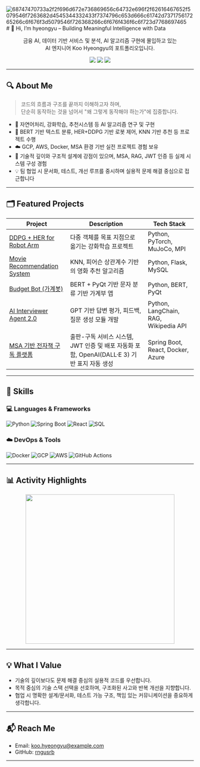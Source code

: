 ![68747470733a2f2f696d672e736869656c64732e696f2f62616467652f5079546f7263682d4545344332433f7374796c653d666c61742d737175617265266c6f676f3d5079546f726368266c6f676f436f6c6f723d7768697465](https://github.com/user-attachments/assets/cd3d6144-e77c-42b9-86eb-26d6f67ab5bc)# 👋 Hi, I’m hyeongyu – Building Meaningful Intelligence with Data

<p align="center">
  금융 AI, 데이터 기반 서비스 및 분석, AI 알고리즘 구현에 몰입하고 있는<br>
  AI 엔지니어 Koo Hyeongyu의 포트폴리오입니다.
</p>

<p align="center">
  <img src="https://img.shields.io/badge/AIVLE SCHOOL-KT-red?style=flat-square" />
  <img src="https://img.shields.io/badge/GPT-Driven-blue?style=flat-square&logo=openai&logoColor=white" />
  <img src="https://img.shields.io/badge/Data Engineering-Python%20%7C%20GCP%20%7C%20SQL-yellowgreen?style=flat-square" />
</p>

---

## 🔍 About Me

> 코드의 흐름과 구조를 끝까지 이해하고자 하며, <br>
> 단순히 동작하는 것을 넘어서 "왜 그렇게 동작해야 하는가"에 집중합니다.

- 🔎 자연어처리, 강화학습, 추천시스템 등 AI 알고리즘 연구 및 구현
- 🧠 BERT 기반 텍스트 분류, HER+DDPG 기반 로봇 제어, KNN 기반 추천 등 프로젝트 수행
- ☁️ GCP, AWS, Docker, MSA 환경 기반 실전 프로젝트 경험 보유
- 📐 기술적 깊이와 구조적 설계에 강점이 있으며, MSA, RAG, JWT 인증 등 실제 시스템 구성 경험
- 💡 팀 협업 시 문서화, 테스트, 개선 루프를 중시하며 실용적 문제 해결 중심으로 접근합니다

---

## 🗂️ Featured Projects

| Project | Description | Tech Stack |
|--------|-------------|------------|
| [DDPG + HER for Robot Arm](https://github.com/rngusrb/DDPG-Hindsight-Experience-Replay-for-Robot) | 다중 객체를 목표 지점으로 옮기는 강화학습 프로젝트 | Python, PyTorch, MuJoCo, MPI |
| [Movie Recommendation System](https://github.com/rngusrb/movie-recommendation-system-knn-Pearson-Correlation) | KNN, 피어슨 상관계수 기반의 영화 추천 알고리즘 | Python, Flask, MySQL |
| [Budget Bot (가계봇)](https://github.com/rngusrb/Budget-Bot-BERT-) | BERT + PyQt 기반 문자 분류 기반 가계부 앱 | Python, BERT, PyQt |
| [AI Interviewer Agent 2.0](https://github.com/rngusrb/ai_interviewer_agnet) | GPT 기반 답변 평가, 피드백, 질문 생성 모듈 개발 | Python, LangChain, RAG, Wikipedia API |
| [MSA 기반 전자책 구독 플랫폼](https://github.com/rngusrb/5th_miniproject) | 출판-구독 서비스 시스템, JWT 인증 및 배포 자동화 포함, OpenAI(DALL·E 3) 기반 표지 자동 생성 | Spring Boot, React, Docker, Azure |

---

## 🧠 Skills

### 💻 Languages & Frameworks  
![Python](https://img.shields.io/badge/Python-3776AB.svg?style=flat&logo=python&logoColor=white)
![Spring Boot](https://img.shields.io/badge/Spring_Boot-6DB33F.svg?style=flat&logo=springboot&logoColor=white)
![React](https://img.shields.io/badge/React-61DAFB.svg?style=flat&logo=react&logoColor=black)
![SQL](https://img.shields.io/badge/SQL-003B57?style=flat&logo=postgresql&logoColor=white)

### ☁️ DevOps & Tools  
![Docker](https://img.shields.io/badge/Docker-2496ED.svg?style=flat&logo=docker&logoColor=white)
![GCP](https://img.shields.io/badge/GCP-4285F4?style=flat&logo=googlecloud&logoColor=white)
![AWS](https://img.shields.io/badge/AWS-232F3E.svg?style=flat&logo=amazonaws&logoColor=white)
![GitHub Actions](https://img.shields.io/badge/GitHub_Actions-2088FF?style=flat&logo=githubactions&logoColor=white)

---

## 📊 Activity Highlights

<p align="center">
  <img src="https://github-readme-stats.vercel.app/api?username=rngusrb&show_icons=true&theme=tokyonight&count_private=true" width="400"/>
</p>

---

## 💡 What I Value

- 기술의 깊이보다도 문제 해결 중심의 실용적 코드를 우선합니다.
- 목적 중심의 기술 스택 선택을 선호하며, 구조화된 사고와 반복 개선을 지향합니다.
- 협업 시 명확한 설계/문서화, 테스트 가능 구조, 책임 있는 커뮤니케이션을 중요하게 생각합니다.

---

## 📬 Reach Me

- Email: [koo.hyeongyu@example.com](mailto:koo.hyeongyu@example.com)
- GitHub: [rngusrb](https://github.com/rngusrb)

---
